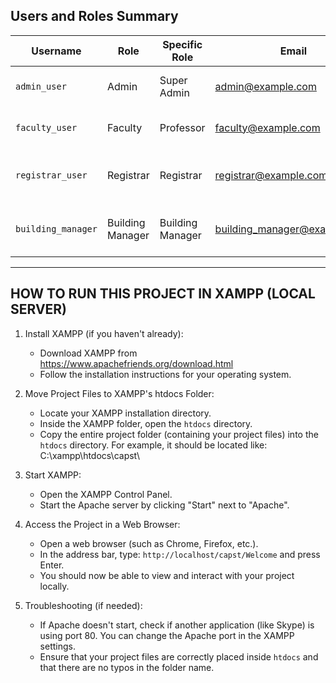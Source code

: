 ## Users and Roles Summary

| Username          | Role              | Specific Role     | Email                        | Description of Role                              |
|--------------------|-------------------|-------------------|------------------------------|------------------------------------------------|
| `admin_user`       | Admin             | Super Admin       | admin@example.com            | Full control over the system                   |
| `faculty_user`     | Faculty           | Professor         | faculty@example.com          | Teaching staff with research responsibilities  |
| `registrar_user`   | Registrar         | Registrar         | registrar@example.com        | Manages student records and enrollment         |
| `building_manager` | Building Manager  | Building Manager  | building_manager@example.com | Handles building and infrastructure information |


--------------------------------------------------------
  HOW TO RUN THIS PROJECT IN XAMPP (LOCAL SERVER)
--------------------------------------------------------

1. Install XAMPP (if you haven't already):
   - Download XAMPP from https://www.apachefriends.org/download.html
   - Follow the installation instructions for your operating system.

2. Move Project Files to XAMPP's htdocs Folder:
   - Locate your XAMPP installation directory.
   - Inside the XAMPP folder, open the `htdocs` directory.
   - Copy the entire project folder (containing your project files) into the `htdocs` directory.
     For example, it should be located like:
     C:\xampp\htdocs\capst\

3. Start XAMPP:
   - Open the XAMPP Control Panel.
   - Start the Apache server by clicking "Start" next to "Apache".

4. Access the Project in a Web Browser:
   - Open a web browser (such as Chrome, Firefox, etc.).
   - In the address bar, type: `http://localhost/capst/Welcome` and press Enter.
   - You should now be able to view and interact with your project locally.

5. Troubleshooting (if needed):
   - If Apache doesn't start, check if another application (like Skype) is using port 80. You can change the Apache port in the XAMPP settings.
   - Ensure that your project files are correctly placed inside `htdocs` and that there are no typos in the folder name.
